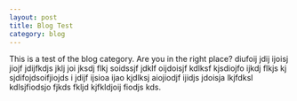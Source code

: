 ```yaml
---
layout: post
title: Blog Test
category: blog
---
```


This is a test of the blog category. Are you in the right place? diufoij jdij ijoisj jiojf jdijfkdjs jklj joi jksdj flkj soidssjf jdklf oijdoisjf kdlksf kjsdiojfo ijkdj flkjs kj sjdifojdsoifjiojds i jdijf ijsioa ijao kjdlksj aiojiodjf ijidjs jdoisja lkjfdksl kdlsjfiodsjo fjkds fkljd kjfkldjoij fiodjs kds.
